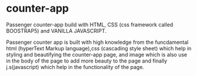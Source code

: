 # counter-app
Passenger counter-app build with HTML, CSS (css framework called BOOSTRAP5) and VANILLA JAVASCRIPT.

Passenger counter app is built with high knowledge from the funcdamental html (hyperText Markup language),css (cascading style sheet) which help in 
styling and beautifying the counter-app page, and image which is also use in the body of the page to add more beauty to the page and finally j.s(javascript)
which help in the functionality of the page.
